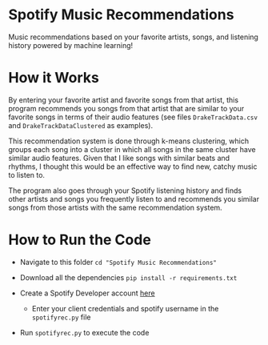 # Spotify Music Recommendations
Music recommendations based on your favorite artists, songs, and listening history powered by machine learning!

# How it Works 
By entering your favorite artist and favorite songs from that artist, this program recommends you songs from that artist that are similar to your favorite songs in terms of their audio features (see files `DrakeTrackData.csv` and `DrakeTrackDataClustered` as examples). 

This recommendation system is done through k-means clustering, which groups each song into a cluster in which all songs in the same cluster have similar audio features. Given that I like songs with similar beats and rhythms, I thought this would be an effective way to find new, catchy music to listen to. 

The program also goes through your Spotify listening history and finds other artists and songs you frequently listen to and recommends you similar songs from those artists with the same recommendation system. 

# How to Run the Code

  - Navigate to this folder `cd "Spotify Music Recommendations"`
  
  - Download all the dependencies `pip install -r requirements.txt` 
  
  - Create a Spotify Developer account [here](https://developer.spotify.com/dashboard/login)
      - Enter your client credentials and spotify username in the `spotifyrec.py` file
      
  - Run `spotifyrec.py` to execute the code
